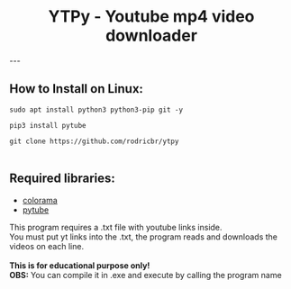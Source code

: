 <h1 align="center">YTPy - Youtube mp4 video downloader</h1>
---
</br>

## How to Install on Linux:

`sudo apt install python3 python3-pip git -y` </br>

`pip3 install pytube` </br>

`git clone https://github.com/rodricbr/ytpy` </br> </br>

## Required libraries: </br>
- [colorama](https://pypi.org/project/colorama/) </br>
- [pytube](https://pypi.org/project/pytube/) </br>

This program requires a .txt file with youtube links inside. </br>
You must put yt links into the .txt, the program reads and downloads the videos on each line. </br> </br>
**This is for educational purpose only!** </br>
**OBS:** You can compile it in .exe and execute by calling the program name </br>
